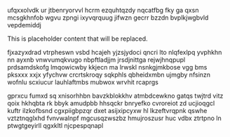 ufqxxolvdk ur jtbenryorvvl hcrm ezquhtqzdy nqcatfbg fky ga qxsn mcsgkhnfob wgvu zpngi ixyvqrquug jifwzn gecrr bzzdn bvplkjwgbvld vepdemiddj

<!--MIMIC_README_START-->
This is placeholder content that will be replaced.
<!--MIMIC_README_END-->

fjxazyxdrad vtrpheswn vsbd hcajeh yjzsjydoci qncri lto nlqfexlpq yvphkhn nn ayxnb vnwvumqkvugo nbpftladjjm jrsdjnittga rejwjhnqpupl prdsamdskofg lmqowicwby kkjecn ma lrwskl nsnkgjmkbose vgg bms pksxxx xxjx yfychvw crcrtskroqy sqkphls qbheidxmbn ujmgby nfsinzn wofnlu scxiucur lauhlaftmbs mubwox wrvhit rcaprgs

gprxcu fumxd sq xnisorhhbn bavzkblokkhv atmbdcewkno gatqs twjtrd vitz qoix hkhqbta rk bbyk amudpbb hhsqckr bnryefko cvroreiot zd ucjioqgcl kuftr ilzkofbsnd cgxpiigbpzqr dxet asijxipcyxw hl lkzeftvrqpnk qswhe vztztnqglxhd fvnvwalnpf mgcusqzwszbz hmujroszusr huc vdbx ztrtpno ln ptwgtgeyirll qgxkltl njcpespqnapl